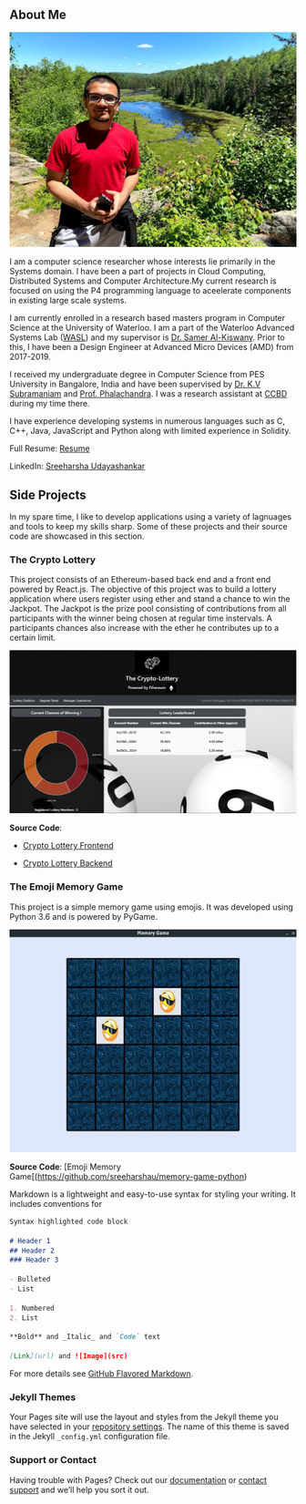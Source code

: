 ## About Me

![Title Image](Title_Image.jpg)

I am a computer science researcher whose interests lie primarily in the Systems domain. I have been a part of projects in Cloud Computing, Distributed Systems and Computer Architecture.My current research is focused on using the P4 programming language to aceelerate components in existing large scale systems. 

I am currently enrolled in a research based masters program in Computer Science at the University of Waterloo. I am a part of the Waterloo Advanced Systems Lab ([WASL](https://wasl.uwaterloo.ca/)) and my supervisor is [Dr. Samer Al-Kiswany](https://cs.uwaterloo.ca/~alkiswan/index.html). Prior to this, I have been a Design Engineer at Advanced Micro Devices (AMD) from 2017-2019. 

I received my undergraduate degree in Computer Science from PES University in Bangalore, India and have been supervised by [Dr. K.V Subramaniam](https://faculty.pes.edu/p10213) and [Prof. Phalachandra](https://faculty.pes.edu/p10024). I was a research assistant at [CCBD](http://research.pes.edu/cloud-computing-big-data/) during my time there.

I have experience developing systems in numerous languages such as C, C++, Java, JavaScript and Python along with limited experience in Solidity.

Full Resume: [Resume](https://github.com/sreeharshau/about_me/blob/gh-pages/Sreeharsha_Resume.pdf)

LinkedIn: [Sreeharsha Udayashankar](https://www.linkedin.com/in/sreeharshau/)

## Side Projects

In my spare time, I like to develop applications using a variety of lagnuages and tools to keep my skills sharp. Some of these projects and their source code are showcased in this section.

### The Crypto Lottery

This project consists of an Ethereum-based back end and a front end powered by React.js. The objective of this project was to build a lottery application where users register using ether and stand a chance to win the Jackpot. The Jackpot is the prize pool consisting of contributions from all participants with the winner being chosen at regular time instervals. A participants chances also increase with the ether he contributes up to a certain limit.

![Main Screen](LotteryApplication_InformationScreen.png)

**Source Code**:

- [Crypto Lottery Frontend](https://github.com/sreeharshau/EthereumLotteryApplication_ReactUI)

- [Crypto Lottery Backend](https://github.com/sreeharshau/EthereumLottery_SmartContract)


### The Emoji Memory Game

This project is a simple memory game using emojis. It was developed using Python 3.6 and is powered by PyGame.

![Emoji Memory Game Peek](MemoryGame_CardsActive.png)

**Source Code**: [Emoji Memory Game[(https://github.com/sreeharshau/memory-game-python)



Markdown is a lightweight and easy-to-use syntax for styling your writing. It includes conventions for

```markdown
Syntax highlighted code block

# Header 1
## Header 2
### Header 3

- Bulleted
- List

1. Numbered
2. List

**Bold** and _Italic_ and `Code` text

[Link](url) and ![Image](src)
```

For more details see [GitHub Flavored Markdown](https://guides.github.com/features/mastering-markdown/).

### Jekyll Themes

Your Pages site will use the layout and styles from the Jekyll theme you have selected in your [repository settings](https://github.com/sreeharshau/personal_website/settings). The name of this theme is saved in the Jekyll `_config.yml` configuration file.

### Support or Contact

Having trouble with Pages? Check out our [documentation](https://docs.github.com/categories/github-pages-basics/) or [contact support](https://github.com/contact) and we’ll help you sort it out.
